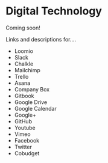# Digital Technology

Coming soon!

Links and descriptions for....

* Loomio
* Slack
* Chalkle
* Mailchimp
* Trello
* Asana
* Company Box
* Gitbook
* Google Drive
* Google Calendar
* Google+
* GitHub
* Youtube
* Vimeo
* Facebook
* Twitter
* Cobudget